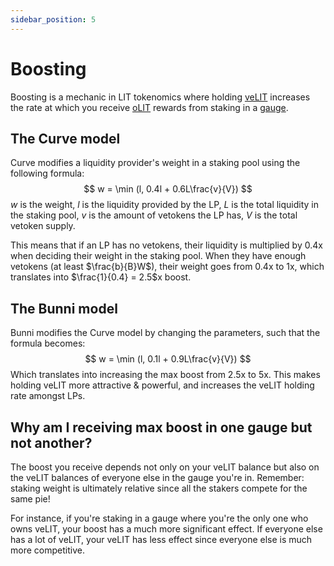 ```yaml
---
sidebar_position: 5
---
```


# Boosting

Boosting is a mechanic in LIT tokenomics where holding [veLIT](./velit) increases the rate at which you receive [oLIT](./olit) rewards from staking in a [gauge](./gauges).

## The Curve model

Curve modifies a liquidity provider's weight in a staking pool using the following formula:
$$
w = \min (l, 0.4l + 0.6L\frac{v}{V})
$$
$w$ is the weight, $l$ is the liquidity provided by the LP, $L$ is the total liquidity in the staking pool, $v$ is the amount of vetokens the LP has, $V$ is the total vetoken supply.

This means that if an LP has no vetokens, their liquidity is multiplied by 0.4x when deciding their weight in the staking pool. When they have enough vetokens (at least $\frac{b}{B}W$), their weight goes from 0.4x to 1x, which translates into $\frac{1}{0.4} = 2.5$x boost.

## The Bunni model

Bunni modifies the Curve model by changing the parameters, such that the formula becomes:
$$
w = \min (l, 0.1l + 0.9L\frac{v}{V})
$$
Which translates into increasing the max boost from 2.5x to 5x. This makes holding veLIT more attractive & powerful, and increases the veLIT holding rate amongst LPs.

## Why am I receiving max boost in one gauge but not another?

The boost you receive depends not only on your veLIT balance but also on the veLIT balances of everyone else in the gauge you're in. Remember: staking weight is ultimately relative since all the stakers compete for the same pie!

For instance, if you're staking in a gauge where you're the only one who owns veLIT, your boost has a much more significant effect. If everyone else has a lot of veLIT, your veLIT has less effect since everyone else is much more competitive.
